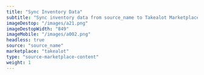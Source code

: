 ```yaml
---
title: "Sync Inventory Data"
subtitle: "Sync inventory data from source_name to Takealot Marketplace."
imageDestop: "/images/a21.png"
imageDestopWidth: "849"
imageMobile: "/images/a002.png"
headless: true
source: "source_name"
marketplace: "takealot"
type: "source-marketplace-content"
weight: 1
---
```

